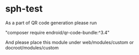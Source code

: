 # sph-test

As a part of QR code generation please run 

"composer require endroid/qr-code-bundle:^3.4"

And please place this module under web/modules/custom or docroot/modules/custom
